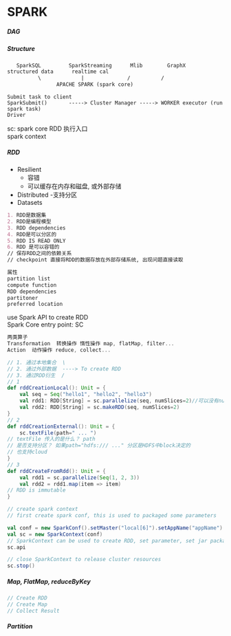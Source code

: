 # SPARK

##### DAG

##### Structure

```markdown
   SparkSQL  	    SparkStreaming		Mlib		GraphX
structured data      realtime cal
          \             |              /          /
				APACHE SPARK (spark core)
```
```
Submit task to client  
SparkSubmit()  		-----> Cluster Manager -----> WORKER executor (run spark task)  
Driver  
```
sc: spark core RDD 执行入口  
spark context  

##### RDD

- Resilient
  - 容错
  - 可以缓存在内存和磁盘, 或外部存储
- Distributed
 -支持分区
- Datasets

```markdown
1. RDD是数据集
2. RDD是编程模型
3. RDD dependencies
4. RDD是可以分区的  
5. RDD IS READ ONLY  
6. RDD 是可以容错的  
// 保存RDD之间的依赖关系
// checkpoint 直接将RDD的数据存放在外部存储系统, 出现问题直接读取
```

```scala
属性
partition list
compute function
RDD dependencies
partitoner
preferred location
```

use Spark API to create RDD  
Spark Core entry point: SC

```scala
两类算子
Transformation  转换操作 惰性操作 map, flatMap, filter...
Action  动作操作 reduce, collect...
```

```scala
// 1. 通过本地集合  \  
// 2. 通过外部数据  ----> To create RDD  
// 3. 通过RDD衍生  /  
// 1
def rddCreationLocal(): Unit = {
    val seq = Seq("hello1", "hello2", "hello3")
    val rdd1: RDD[String] = sc.parallelize(seq, numSlices=2)//可以没有numSlices
    val rdd2: RDD[String] = sc.makeRDD(seq, numSlices=2)
}
// 2
def rddCreationExternal(): Unit = {
    sc.textFile(path=" ... ")
// textFile 传入的是什么？ path
// 是否支持分区？ 如果path="hdfs:/// ..." 分区是HDFS中block决定的
// 也支持cloud
}
// 3
def rddCreateFromRdd(): Unit = {
	val rdd1 = sc.parallelize(Seq(1, 2, 3))
    val rdd2 = rdd1.map(item => item)
// RDD is immutable
}
```
```scala
// create spark context
// first create spark conf, this is used to packaged some parameters

val conf = new SparkConf().setMaster("local[6]").setAppName("appName")
val sc = new SparkContext(conf)
// SparkContext can be used to create RDD, set parameter, set jar package...
sc.api

// close SparkContext to release cluster resources
sc.stop()
```
##### Map, FlatMap, reduceByKey
```scala
// Create RDD
// Create Map
// Collect Result
```
##### Partition











